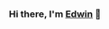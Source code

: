 <p align="center">
</p>

<h3 align="center">
Hi there, I'm <a href="https://www.edwinfuentes.dev/" target="_blank" rel="noreferrer">Edwin</a> 👋
</h3>
